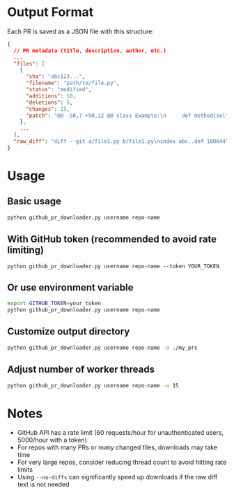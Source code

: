# Output Format
Each PR is saved as a JSON file with this structure:
```json
{
  // PR metadata (title, description, author, etc.)
  ...
  "files": [
    {
      "sha": "abc123...",
      "filename": "path/to/file.py",
      "status": "modified",
      "additions": 10,
      "deletions": 5,
      "changes": 15,
      "patch": "@@ -50,7 +50,12 @@ class Example:\n     def method(self):\n-        return 42\n+        # New implementation\n+        return 84"
    },
    ...
  ],
  "raw_diff": "diff --git a/file1.py b/file1.py\nindex abc..def 100644\n..."
}
```

# Usage 
## Basic usage
```bash
python github_pr_downloader.py username repo-name
```

## With GitHub token (recommended to avoid rate limiting)
```bsh
python github_pr_downloader.py username repo-name --token YOUR_TOKEN
```

## Or use environment variable
```bash
export GITHUB_TOKEN=your_token
python github_pr_downloader.py username repo-name
```

## Customize output directory
```bash
python github_pr_downloader.py username repo-name -o ./my_prs
```

## Adjust number of worker threads
```bash
python github_pr_downloader.py username repo-name -w 15
```

# Notes
- GitHub API has a rate limit (60 requests/hour for unauthenticated users, 5000/hour with a token)
- For repos with many PRs or many changed files, downloads may take time
- For very large repos, consider reducing thread count to avoid hitting rate limits
- Using `--no-diffs` can significantly speed up downloads if the raw diff text is not needed
